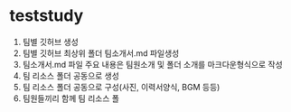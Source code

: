 # teststudy

1. 팀별 깃허브 생성
2. 팀별 깃허브 최상위 폴더 팀소개서.md 파일생성
3. 팀소개서.md 파일 주요 내용은 팀원소개 및 폴더 소개를 마크다운형식으로 작성
4. 팀 리소스 폴더 공동으로 생성
5. 팀 리소스 폴더 공동으로 구성(사진, 이력서양식, BGM 등등)
6. 팀원들끼리 함께 팀 리소스 폴